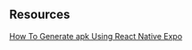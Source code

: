 ## Resources




[How To Generate apk Using React Native Expo](https://dev.to/chinmaymhatre/how-to-generate-apk-using-react-native-expo-kae)